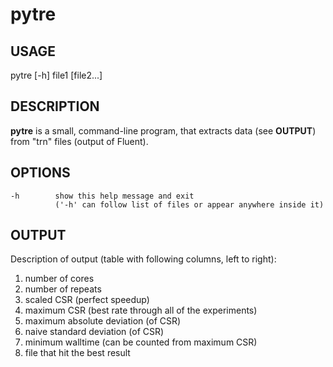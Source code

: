 # pytre

## USAGE
pytre [-h] file1 [file2...]

## DESCRIPTION
**pytre** is a small, command-line program, that extracts data (see
**OUTPUT**) from "trn" files (output of Fluent).

## OPTIONS
    -h        show this help message and exit
              ('-h' can follow list of files or appear anywhere inside it)

## OUTPUT
Description of output (table with following columns, left to right):
 1. number of cores
 2. number of repeats
 3. scaled CSR (perfect speedup)
 4. maximum CSR (best rate through all of the experiments)
 5. maximum absolute deviation (of CSR)
 6. naive standard deviation (of CSR)
 7. minimum walltime (can be counted from maximum CSR)
 8. file that hit the best result

